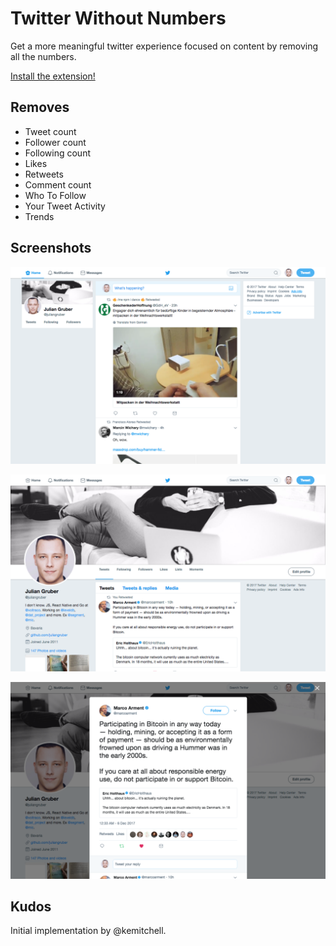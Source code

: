 
# Twitter Without Numbers

Get a more meaningful twitter experience focused on content by removing all the numbers.

[Install the extension!](https://chrome.google.com/webstore/detail/twitter-without-numbers/eckokomifkpoaedgihpglbijiplhjdbf)

## Removes

- Tweet count
- Follower count
- Following count
- Likes
- Retweets
- Comment count
- Who To Follow
- Your Tweet Activity
- Trends

## Screenshots

![home](screenshots/home.png)

![profile](screenshots/profile.png)

![tweet](screenshots/tweet.png)

## Kudos

Initial implementation by @kemitchell.
